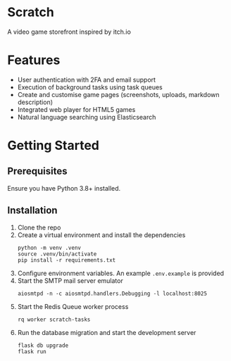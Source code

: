 # Scratch
A video game storefront inspired by itch.io

# Features
- User authentication with 2FA and email support
- Execution of background tasks using task queues
- Create and customise game pages (screenshots, uploads, markdown description)
- Integrated web player for HTML5 games
- Natural language searching using Elasticsearch

# Getting Started
## Prerequisites
Ensure you have Python 3.8+ installed.

## Installation
1. Clone the repo
2. Create a virtual environment and install the dependencies
   ```
   python -m venv .venv
   source .venv/bin/activate
   pip install -r requirements.txt
   ```
3. Configure environment variables. An example `.env.example` is provided
4. Start the SMTP mail server emulator
   ```
   aiosmtpd -n -c aiosmtpd.handlers.Debugging -l localhost:8025
   ```
5. Start the Redis Queue worker process
   ```
   rq worker scratch-tasks
   ```
6. Run the database migration and start the development server
   ```
   flask db upgrade
   flask run
   ```
